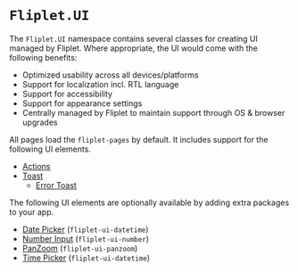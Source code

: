 # `Fliplet.UI`

The `Fliplet.UI` namespace contains several classes for creating UI managed by Fliplet. Where appropriate, the UI would come with the following benefits:

  - Optimized usability across all devices/platforms
  - Support for localization incl. RTL language
  - Support for accessibility
  - Support for appearance settings
  - Centrally managed by Fliplet to maintain support through OS & browser upgrades

All pages load the `fliplet-pages` by default. It includes support for the following UI elements.

  - [Actions](fliplet-ui-actions.md)
  - [Toast](fliplet-ui-toast.md)
    - [Error Toast](fliplet-ui-toast-error.md)

The following UI elements are optionally available by adding extra packages to your app.

  - [Date Picker](fliplet-ui-datepicker.md) (`fliplet-ui-datetime`)
  - [Number Input](fliplet-ui-number.md) (`fliplet-ui-number`)
  - [PanZoom](fliplet-ui-panzoom.md) (`fliplet-ui-panzoom`)
  - [Time Picker](fliplet-ui-timepicker.md) (`fliplet-ui-datetime`)
